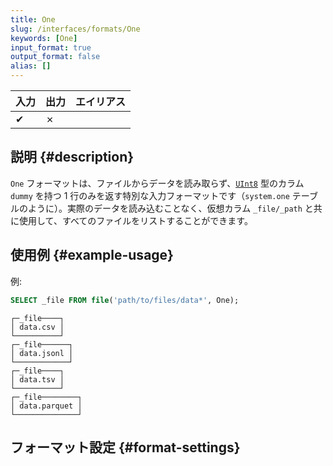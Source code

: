 ```yaml
---
title: One
slug: /interfaces/formats/One
keywords: [One]
input_format: true
output_format: false
alias: []
---
```



| 入力   | 出力   | エイリアス |
|-------|--------|-------|
| ✔     | ✗      |       |

## 説明 {#description}

`One` フォーマットは、ファイルからデータを読み取らず、[`UInt8`](../../sql-reference/data-types/int-uint.md) 型のカラム `dummy` を持つ 1 行のみを返す特別な入力フォーマットです（`system.one` テーブルのように）。実際のデータを読み込むことなく、仮想カラム `_file/_path` と共に使用して、すべてのファイルをリストすることができます。

## 使用例 {#example-usage}

例:

```sql title="クエリ"
SELECT _file FROM file('path/to/files/data*', One);
```

```text title="レスポンス"
┌─_file────┐
│ data.csv │
└──────────┘
┌─_file──────┐
│ data.jsonl │
└────────────┘
┌─_file────┐
│ data.tsv │
└──────────┘
┌─_file────────┐
│ data.parquet │
└──────────────┘
```

## フォーマット設定 {#format-settings}
